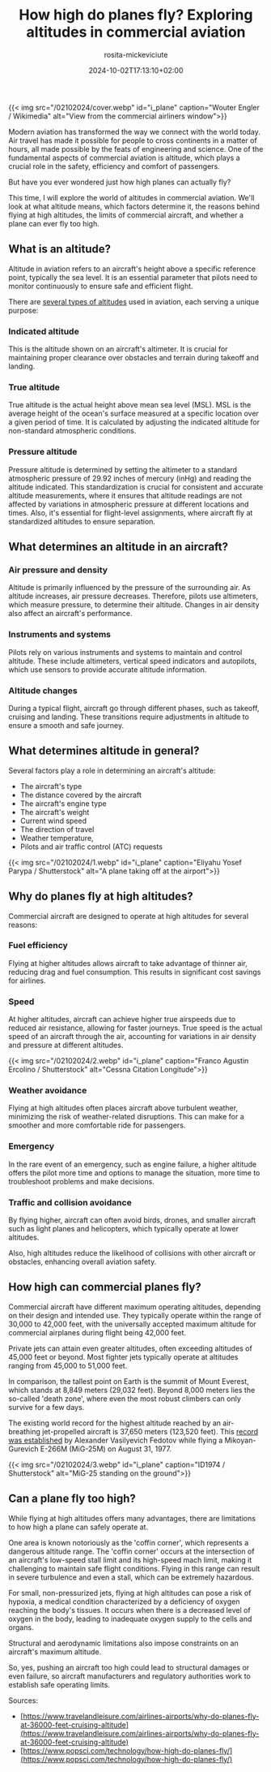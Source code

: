 ﻿---
title: "How high do planes fly? Exploring altitudes in commercial aviation"
meta_title: "How high do planes fly? Exploring altitudes in commercial aviation"
description: "Discover the heights of commercial aviation. Find out how high planes can fly and why altitude plays a crucial role in the safety and comfort of passengers."
date: 2024-10-02T17:13:10+02:00
draft: false
thumb: "/02102024/cover.webp"
thumb_alt: "View from the commercial airliners window"
author: "rosita-mickeviciute"
is_article: true
---
{{< img src="/02102024/cover.webp" id="i_plane" caption="Wouter Engler / Wikimedia" alt="View from the commercial airliners window">}}

Modern aviation has transformed the way we connect with the world today. Air travel has made it possible for people to cross continents in a matter of hours, all made possible by the feats of engineering and science. One of the fundamental aspects of commercial aviation is altitude, which plays a crucial role in the safety, efficiency and comfort of passengers. 

But have you ever wondered just how high planes can actually fly?

This time, I will explore the world of altitudes in commercial aviation. We'll look at what altitude means, which factors determine it, the reasons behind flying at high altitudes, the limits of commercial aircraft, and whether a plane can ever fly too high.

## What is an altitude?

Altitude in aviation refers to an aircraft's height above a specific reference point, typically the sea level. It is an essential parameter that pilots need to monitor continuously to ensure safe and efficient flight. 

There are [several types of altitudes](https://calaero.edu/5-types-of-altitude-in-aviation/) used in aviation, each serving a unique purpose:

### Indicated altitude

This is the altitude shown on an aircraft's altimeter. It is crucial for maintaining proper clearance over obstacles and terrain during takeoff and landing.

### True altitude

True altitude is the actual height above mean sea level (MSL). MSL is the average height of the ocean's surface measured at a specific location over a given period of time. It is calculated by adjusting the indicated altitude for non-standard atmospheric conditions.

### Pressure altitude

Pressure altitude is determined by setting the altimeter to a standard atmospheric pressure of 29.92 inches of mercury (inHg) and reading the altitude indicated. This standardization is crucial for consistent and accurate altitude measurements, where it ensures that altitude readings are not affected by variations in atmospheric pressure at different locations and times. Also, it's essential for flight-level assignments, where aircraft fly at standardized altitudes to ensure separation.

## What determines an altitude in an aircraft?

### Air pressure and density

Altitude is primarily influenced by the pressure of the surrounding air. As altitude increases, air pressure decreases. Therefore, pilots use altimeters, which measure pressure, to determine their altitude. Changes in air density also affect an aircraft's performance.

### Instruments and systems

Pilots rely on various instruments and systems to maintain and control altitude. These include altimeters, vertical speed indicators and autopilots, which use sensors to provide accurate altitude information.

### Altitude changes

During a typical flight, aircraft go through different phases, such as takeoff, cruising and landing. These transitions require adjustments in altitude to ensure a smooth and safe journey.

## What determines altitude in general?

Several factors play a role in determining an aircraft's altitude:

- The aircraft's type
- The distance covered by the aircraft
- The aircraft's engine type
- The aircraft's weight
- Current wind speed
- The direction of travel
- Weather temperature, 
- Pilots and air traffic control (ATC) requests

{{< img src="/02102024/1.webp" id="i_plane" caption="Eliyahu Yosef Parypa / Shutterstock" alt="A plane taking off at the airport">}}

## Why do planes fly at high altitudes?

Commercial aircraft are designed to operate at high altitudes for several reasons:

### Fuel efficiency

Flying at higher altitudes allows aircraft to take advantage of thinner air, reducing drag and fuel consumption. This results in significant cost savings for airlines.

### Speed

At higher altitudes, aircraft can achieve higher true airspeeds due to reduced air resistance, allowing for faster journeys. True speed is the actual speed of an aircraft through the air, accounting for variations in air density and pressure at different altitudes.

{{< img src="/02102024/2.webp" id="i_plane" caption="Franco Agustin Ercolino / Shutterstock" alt="Cessna Citation Longitude">}}

### Weather avoidance

Flying at high altitudes often places aircraft above turbulent weather, minimizing the risk of weather-related disruptions. This can make for a smoother and more comfortable ride for passengers.

### Emergency

In the rare event of an emergency, such as engine failure, a higher altitude offers the pilot more time and options to manage the situation, more time to troubleshoot problems and make decisions.

### Traffic and collision avoidance

By flying higher, aircraft can often avoid birds, drones, and smaller aircraft such as light planes and helicopters, which typically operate at lower altitudes.

Also, high altitudes reduce the likelihood of collisions with other aircraft or obstacles, enhancing overall aviation safety.

## How high can commercial planes fly?

Commercial aircraft have different maximum operating altitudes, depending on their design and intended use. They typically operate within the range of 30,000 to 42,000 feet, with the universally accepted maximum altitude for commercial airplanes during flight being 42,000 feet.

Private jets can attain even greater altitudes, often exceeding altitudes of 45,000 feet or beyond. Most fighter jets typically operate at altitudes ranging from 45,000 to 51,000 feet.

In comparison, the tallest point on Earth is the summit of Mount Everest, which stands at 8,849 meters (29,032 feet). Beyond 8,000 meters lies the so-called 'death zone', where even the most robust climbers can only survive for a few days.

The existing world record for the highest altitude reached by an air-breathing jet-propelled aircraft is 37,650 meters (123,520 feet). This [record was established](https://www.fai.org/news/day-history-alexandr-fedotov-flies-record-books) by Alexander Vasilyevich Fedotov while flying a Mikoyan-Gurevich E-266M (MiG-25M) on August 31, 1977.

{{< img src="/02102024/3.webp" id="i_plane" caption="ID1974 / Shutterstock" alt="MiG-25 standing on the ground">}}

## Can a plane fly too high?

While flying at high altitudes offers many advantages, there are limitations to how high a plane can safely operate at. 

One area is known notoriously as the 'coffin corner', which represents a dangerous altitude range. The 'coffin corner' occurs at the intersection of an aircraft's low-speed stall limit and its high-speed mach limit, making it challenging to maintain safe flight conditions. Flying in this range can result in severe turbulence and even a stall, which can be extremely hazardous.

For small, non-pressurized jets, flying at high altitudes can pose a risk of hypoxia, a medical condition characterized by a deficiency of oxygen reaching the body's tissues. It occurs when there is a decreased level of oxygen in the body, leading to inadequate oxygen supply to the cells and organs.

Structural and aerodynamic limitations also impose constraints on an aircraft's maximum altitude. 

So, yes, pushing an aircraft too high could lead to structural damages or even failure, so aircraft manufacturers and regulatory authorities work to establish safe operating limits.

Sources: 

* [https://www.travelandleisure.com/airlines-airports/why-do-planes-fly-at-36000-feet-cruising-altitude](https://www.travelandleisure.com/airlines-airports/why-do-planes-fly-at-36000-feet-cruising-altitude)
* [https://www.popsci.com/technology/how-high-do-planes-fly/](https://www.popsci.com/technology/how-high-do-planes-fly/)
